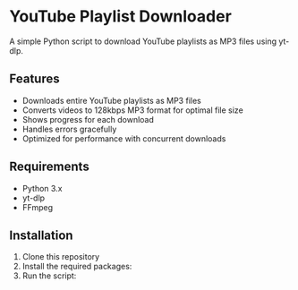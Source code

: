 # YouTube Playlist Downloader

A simple Python script to download YouTube playlists as MP3 files using yt-dlp.

## Features

- Downloads entire YouTube playlists as MP3 files
- Converts videos to 128kbps MP3 format for optimal file size
- Shows progress for each download
- Handles errors gracefully
- Optimized for performance with concurrent downloads

## Requirements

- Python 3.x
- yt-dlp
- FFmpeg

## Installation

1. Clone this repository
2. Install the required packages:
3. Run the script:
